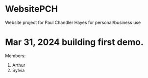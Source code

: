 # WebsitePCH

Website project for Paul Chandler Hayes for personal/business use

# Mar 31, 2024 building first demo.

Members:

1. Arthur
2. Sylvia
